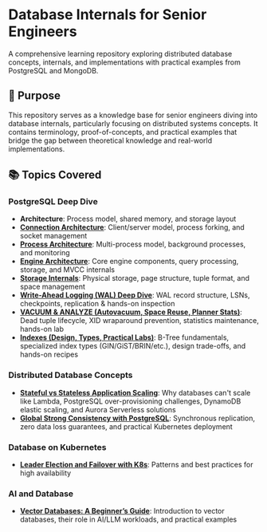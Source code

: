 # Database Internals for Senior Engineers

A comprehensive learning repository exploring distributed database concepts, internals, and implementations with practical examples from PostgreSQL and MongoDB.

## 🎯 Purpose

This repository serves as a knowledge base for senior engineers diving into database internals, particularly focusing on distributed systems concepts. It contains terminology, proof-of-concepts, and practical examples that bridge the gap between theoretical knowledge and real-world implementations.

## 📚 Topics Covered

### PostgreSQL Deep Dive
- **Architecture**: Process model, shared memory, and storage layout
- **[Connection Architecture](postgres/connection.md)**: Client/server model, process forking, and socket management
- **[Process Architecture](postgres/process.md)**: Multi-process model, background processes, and monitoring
- **[Engine Architecture](postgres/postgres-engine.md)**: Core engine components, query processing, storage, and MVCC internals
- **[Storage Internals](postgres/storage-internals.md)**: Physical storage, page structure, tuple format, and space management
- **[Write-Ahead Logging (WAL) Deep Dive](postgres/wal.md)**: WAL record structure, LSNs, checkpoints, replication & hands-on inspection
- **[VACUUM & ANALYZE (Autovacuum, Space Reuse, Planner Stats)](postgres/vacuum_and_analyze.md)**: Dead tuple lifecycle, XID wraparound prevention, statistics maintenance, hands-on lab
- **[Indexes (Design, Types, Practical Labs)](postgres/index.md)**: B-Tree fundamentals, specialized index types (GIN/GiST/BRIN/etc.), design trade-offs, and hands-on recipes

### Distributed Database Concepts
- **[Stateful vs Stateless Application Scaling](distributed-database-concepts/stateful_vs_stateless_scaling.md)**: Why databases can't scale like Lambda, PostgreSQL over-provisioning challenges, DynamoDB elastic scaling, and Aurora Serverless solutions
- **[Global Strong Consistency with PostgreSQL](distributed-database-concepts/global-strong/global_strong.md)**: Synchronous replication, zero data loss guarantees, and practical Kubernetes deployment

### Database on Kubernetes
- **[Leader Election and Failover with K8s](data-on-k8s/leader_election_and_failover_with_k8s.md)**: Patterns and best practices for high availability

### AI and Database
- **[Vector Databases: A Beginner’s Guide](ai_and_data/vector_database.md)**: Introduction to vector databases, their role in AI/LLM workloads, and practical examples

